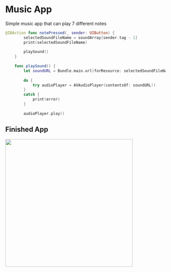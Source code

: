 # Music App
Simple music app that can play 7 different notes

```swift
@IBAction func notePressed(_ sender: UIButton) {
        selectedSoundFileName = soundArray[sender.tag - 1]
        print(selectedSoundFileName)
        
        playSound()
    }
    
    func playSound() {
        let soundURL = Bundle.main.url(forResource: selectedSoundFileName, withExtension: "wav")
        
        do {
            try audioPlayer = AVAudioPlayer(contentsOf: soundURL!)
        }
        catch {
            print(error)
        }
        
        audioPlayer.play()
```

## Finished App
<img src="https://github.com/londonappbrewery/Images/blob/master/Xylophone.png" width="400">

